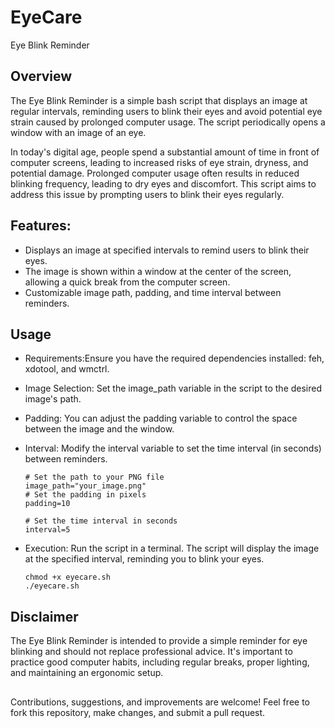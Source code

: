 # EyeCare

Eye Blink Reminder

## Overview

The Eye Blink Reminder is a simple bash script that displays an image at regular intervals, reminding users to blink their eyes and avoid potential eye strain caused by prolonged computer usage. The script periodically opens a window with an image of an eye.

In today's digital age, people spend a substantial amount of time in front of computer screens, leading to increased risks of eye strain, dryness, and potential damage. Prolonged computer usage often results in reduced blinking frequency, leading to dry eyes and discomfort. This script aims to address this issue by prompting users to blink their eyes regularly.

## Features:
 
* Displays an image at specified intervals to remind users to blink their eyes.
* The image is shown within a window at the center of the screen, allowing a quick break from the computer screen.
* Customizable image path, padding, and time interval between reminders.


## Usage

* Requirements:Ensure you have the required dependencies installed: feh, xdotool, and wmctrl.
* Image Selection: Set the image_path variable in the script to the desired image's path.
* Padding: You can adjust the padding variable to control the space between the image and the window.
* Interval: Modify the interval variable to set the time interval (in seconds) between reminders.  
    

      # Set the path to your PNG file
      image_path="your_image.png"
      # Set the padding in pixels
      padding=10
    
      # Set the time interval in seconds
      interval=5


* Execution: Run the script in a terminal. The script will display the image at the specified interval, reminding you to blink your eyes.


      chmod +x eyecare.sh
      ./eyecare.sh


## Disclaimer

The Eye Blink Reminder is intended to provide a simple reminder for eye blinking and should not replace professional advice. It's important to practice good computer habits, including regular breaks, proper lighting, and maintaining an ergonomic setup.

## 

Contributions, suggestions, and improvements are welcome! Feel free to fork this repository, make changes, and submit a pull request.
